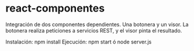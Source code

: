 # react-componentes
Integración de dos componentes dependientes.
Una botonera y un visor. La botonera realiza peticiones a servicios REST, y el visor pinta el resultado.

Instalación:
npm install
Ejecución:
npm start ó node server.js
